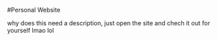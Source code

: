 #Personal Website

why does this need a description, just open the site and chech it out for yourself lmao
									lol
